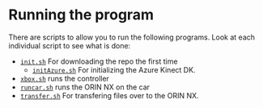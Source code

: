 # Running the program

There are scripts to allow you to run the following programs. Look at each individual script to see what is done:

- [`init.sh`](./init.sh) For downloading the repo the first time
  - [`initAzure.sh`](./initAzure.sh) For initializing the Azure Kinect DK.
- [`xbox.sh`](./xbox.sh) runs the controller
- [`runcar.sh`](./runcar.sh) runs the ORIN NX on the car
- [`transfer.sh`](./transfer.sh) For transfering files over to the ORIN NX.
